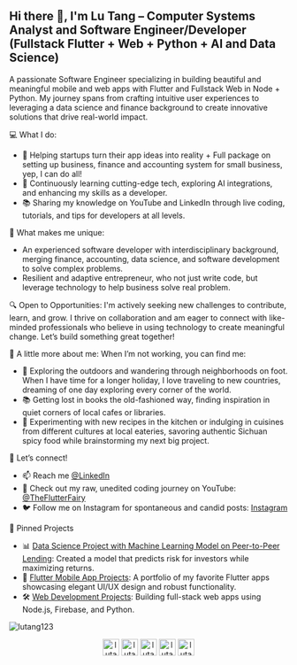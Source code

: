 <h2 >Hi there 👋, I'm Lu Tang – Computer Systems Analyst and Software Engineer/Developer (Fullstack Flutter + Web + Python + AI and Data Science) </h2>

<p >A passionate Software Engineer specializing in building beautiful and meaningful mobile and web apps with Flutter and Fullstack Web in Node + Python. My journey spans from crafting intuitive user experiences to leveraging a data science and finance background to create innovative solutions that drive real-world impact. </p> 

💻 What I do:
- 🚀 Helping startups turn their app ideas into reality + Full package on setting up business, finance and accounting system for small business, yep, I can do all!
- 🌱 Continuously learning cutting-edge tech, exploring AI integrations, and enhancing my skills as a developer.
- 📚 Sharing my knowledge on YouTube and LinkedIn through live coding, tutorials, and tips for developers at all levels.

🌟 What makes me unique:
- An experienced software developer with interdisciplinary background, merging finance, accounting, data science, and software development to solve complex problems.
- Resilient and adaptive entrepreneur, who not just write code, but leverage technology to help business solve real problem. 

🔍 Open to Opportunities:
I'm actively seeking new challenges to contribute, learn, and grow. I thrive on collaboration and am eager to connect with like-minded professionals who believe in using technology to create meaningful change. Let’s build something great together!

🤗 A little more about me:
When I’m not working, you can find me:
- 🌄 Exploring the outdoors and wandering through neighborhoods on foot. When I have time for a longer holiday, I love traveling to new countries, dreaming of one day exploring every corner of the world.
- 📚 Getting lost in books the old-fashioned way, finding inspiration in quiet corners of local cafes or libraries.
- 🥘 Experimenting with new recipes in the kitchen or indulging in cuisines from different cultures at local eateries, savoring authentic Sichuan spicy food while brainstorming my next big project.

🤝 Let’s connect!
- 📫 Reach me [@LinkedIn](https://linkedin.com/in/lutang123)
- 🎥 Check out my raw, unedited coding journey on YouTube: [@TheFlutterFairy](https://www.youtube.com/channel/UCREeNdRLjKigA5XlQyt0-CA)
- 🐦 Follow me on Instagram for spontaneous and candid posts: [Instagram](https://www.instagram.com/like_lulu_like_lulia/)

📌 Pinned Projects
- 📊 [Data Science Project with Machine Learning Model on Peer-to-Peer Lending](https://github.com/lutang123/Data-Science-Projects): Created a model that predicts risk for investors while maximizing returns.
- 📱 [Flutter Mobile App Projects](https://github.com/lutang123/Flutter-MobileApp-Projects): A portfolio of my favorite Flutter apps showcasing elegant UI/UX design and robust functionality.
- 🛠️ [Web Development Projects](https://github.com/lutang123/Web-Development-Projects): Building full-stack web apps using Node.js, Firebase, and Python.

<p align="left"> <img src="https://komarev.com/ghpvc/?username=lutang123" alt="lutang123" /> </p>

<!-- <a href="https://github.com/lutang123/github-readme-stats">
  <img align="center" src="https://github-readme-stats.vercel.app/api/pin/?username=lutang123&repo=github-readme-stats" />
</a> -->
<!-- <a href="https://github.com/lutang123/Flutter-MobileApp-Projects">
  <img align="center" src="https://github-readme-stats.vercel.app/api/pin/?username=lutang123&repo=Flutter-MobileApp-Projects" />
</a> -->

<!-- Featured Project: 
[![Readme Card](https://github-readme-stats.vercel.app/api/pin/?username=lutang123&repo=Flutter-MobileApp-Projects&show_owner=true&theme=dracula)](https://github.com/lutang123/Flutter-MobileApp-Projects) -->


<!-- ### Contact me: -->
<p align="center">
<a href="https://www.youtube.com/channel/UCREeNdRLjKigA5XlQyt0-CA"><img align="center" src="https://cdn.jsdelivr.net/npm/simple-icons@3.0.1/icons/youtube.svg" alt="lutang" height="30" width="30" /></a>
<a href="https://twitter.com/TheFlutterFairy"><img align="center" src="https://cdn.jsdelivr.net/npm/simple-icons@3.0.1/icons/twitter.svg" alt="lutang" height="30" width="30" /></a>
<a href="https://linkedin.com/in/lutang123"><img align="center" src="https://cdn.jsdelivr.net/npm/simple-icons@3.0.1/icons/linkedin.svg" alt="lutang" height="30" width="30" /></a>
<a href="https://www.facebook.com/lu.tang.1422"><img align="center" src="https://cdn.jsdelivr.net/npm/simple-icons@3.0.1/icons/facebook.svg" alt="lutang" height="30" width="30" /></a>
<a href="https://www.instagram.com/like_lulu_like_lulia/"><img align="center" src="https://cdn.jsdelivr.net/npm/simple-icons@3.0.1/icons/instagram.svg" alt="lutang" height="30" width="30" /></a>
</p>


